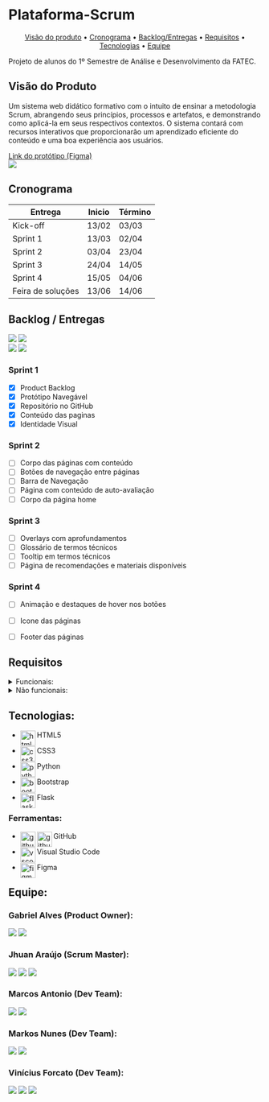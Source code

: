 # Plataforma-Scrum
   <p align="center">
     <a href ="#visão-do-produto">Visão do produto</a>  • 
     <a href ="#cronograma">Cronograma</a>  • 
     <a href ="#backlog--entregas">Backlog/Entregas</a>  •
     <a href ="#requisitos">Requisitos</a>  •
     <a href ="#tecnologias">Tecnologias</a>  •
     <a href ="#equipe">Equipe</a> 
   </p>
   Projeto de alunos do 1º Semestre de Análise e Desenvolvimento da FATEC.


## Visão do Produto
   Um sistema web didático formativo com o intuito de ensinar a metodologia Scrum,
   abrangendo seus princípios, processos e artefatos, e demonstrando como aplicá-la 
   em seus respectivos contextos. O sistema contará com recursos interativos que 
   proporcionarão um aprendizado eficiente do conteúdo e uma boa experiência aos usuários.
   
   <a href="https://www.figma.com/proto/KvENKMg6KXd5eWzcGwpaIf/Plataforma-Scrum-Prot%C3%B3tipo?node-id=14-2&scaling=min-zoom&page-id=0%3A1&starting-point-node-id=14%3A2&hotspot-hints=0&hide-ui=1">Link do protótipo (Figma)</a>
   <br>
   <img align="center" src="https://user-images.githubusercontent.com/76211125/229383417-ba242c58-2333-438b-bd94-cf28c7dbcfa7.gif" />





## Cronograma
   | Entrega           | Inicio | Término | 
   |-------------------|--------|---------|
   | Kick-off          | 13/02  |  03/03  |
   | Sprint 1          | 13/03  |  02/04  |
   | Sprint 2          | 03/04  |  23/04  |
   | Sprint 3          | 24/04  |  14/05  |
   | Sprint 4          | 15/05  |  04/06  |
   | Feira de soluções | 13/06  |  14/06  |




## Backlog / Entregas
<img src="https://user-images.githubusercontent.com/76211125/229362966-0310a3f1-28d6-4aff-ae06-82c73c010da6.png#gh-light-mode-only"/>
<img src="https://user-images.githubusercontent.com/76211125/229362969-6ef214f0-3e15-470a-8883-bc509d7954c9.png#gh-dark-mode-only"/>
<br>
<img src="https://user-images.githubusercontent.com/76211125/229313654-51fad459-eb95-4cc5-a001-10c4ac755f7a.png#gh-light-mode-only" />
<img src="https://user-images.githubusercontent.com/76211125/229313657-641ce761-45e5-4ad8-8ea7-1d5719c81ae2.png#gh-dark-mode-only" />

### Sprint 1
- [x] Product Backlog
- [x] Protótipo Navegável
- [x] Repositório no GitHub
- [x] Conteúdo das paginas
- [x] Identidade Visual

### Sprint 2
- [ ] Corpo das páginas com conteúdo
- [ ] Botões de navegação entre páginas
- [ ] Barra de Navegação 
- [ ] Página com conteúdo de auto-avaliação
- [ ] Corpo da página home

### Sprint 3
- [ ] Overlays com aprofundamentos
- [ ] Glossário de termos técnicos
- [ ] Tooltip em termos técnicos
- [ ] Página de recomendações e materiais disponíveis

### Sprint 4
- [ ] Animação e destaques de hover nos botões
- [ ] Icone das páginas
- [ ] Footer das páginas




## Requisitos
<details>
   <summary>Funcionais:</summary>
   <ul>
      <li> Linguagem Python (Requisito Fatec)</li>
      <li> Linguagem HTML e CSS (Requisito Fatec)</li>
      <li> Uso do framework Bootstrap</li>
      <li> Apresentação via Github</li>
      <li>O sistema web deverá ser intuitivo e não ter poluições de informações, isso deverá ser
      uma preocupação constante dos desenvolvedores sugestões de controles serão bem-
      vindas e bem avaliadas.</li>
      <li>Criar um sistema de avaliação (Processo, Produto e Conhecimento em disciplina, SM., PO., TD)</li>
      <li>Processo Scrum</li>
      <li>Burndown</li>
      <li>Product Backlog</li>
      <li>Sprint</li>
      <li>Sprint Planning</li>
      <li>Sprint Review</li>
      <li>Sprint Backlog</li>
      <li>Dailys</li>
      <li>Retrospective</li>
      <li>DOR – Definition of Ready</li>
      <li>DOD – Definition of Done</li>
      <li>Planning Poker</li>
      <li>Kanban</li>
      <li>Artefatos do Scrum</li>
      <li>MVP</li>
   <ul>
</details>
<details>
   <summary>Não funcionais:</summary>
   <ul>
      <li>Documentação via Github</li>
      <li>Linguagem de programação Python, framework Flask.</li>
      <li>Linguagem de marcação HTML e CSS.</li>
   </ul>
</details>




## Tecnologias:
* <p>
   <img align="left" title="html5-logo" height="30px" src="https://user-images.githubusercontent.com/76211125/227503111-49bb0b02-2f06-4696-82e6-fbd8d0daed21.png"/>
   HTML5
 </p>

* <p>
   <img align="left" title="css3-logo" height="30px" src="https://user-images.githubusercontent.com/76211125/227503103-bb7005d7-5f2f-46e4-adb5-92ef19ce677d.png"/>
   CSS3
 </p>

* <p>
   <img align="left" title="python" height="30px" src="https://user-images.githubusercontent.com/76211125/227505058-d6d60925-3738-478f-8b23-3eb586431a1a.png"/>
   Python
 </p>

* <p>
   <img align="left" title="bootstrap" height="30px" src="https://user-images.githubusercontent.com/76211125/227509792-60a17912-2bf2-4700-a23c-886a32bd8811.png"/>
   Bootstrap
 </p>

* <p>
   <img align="left" title="flask" height="30px" src="https://user-images.githubusercontent.com/76211125/227565311-a366f66f-78db-44b0-8616-54146e9d7e28.png"/>
   Flask
 </p>

### Ferramentas:
* <p>
   <img align="left" title="github-dark" height="30px" src="https://user-images.githubusercontent.com/76211125/227561942-1503fb74-eb8e-41d1-936e-bf22bc2d70eb.png#gh-dark-mode-only"/>
   <img align="left" title="github-light" height="30px" src="https://user-images.githubusercontent.com/76211125/227561896-a90cea71-7431-4908-ac8d-71fc02603eeb.png#gh-light-mode-only"/>
   GitHub
 </p>

* <p>
   <img align="left" title="vscode" height="30px" src="https://user-images.githubusercontent.com/76211125/227505063-5839c5e0-9524-41ff-9d24-ce6cbaf217a6.png"/>
   Visual Studio Code
 </p>

* <p>
   <img align="left" title="figma-logo" height="30px" src="https://user-images.githubusercontent.com/76211125/227502784-c94d5e2d-2e39-449b-ba85-053b9106b979.png"/>
   Figma
</p>




## Equipe:
   ### Gabriel Alves (Product Owner):
   [<img src="https://img.shields.io/badge/LinkedIn-0077B5?style=for-the-badge&logo=linkedin&logoColor=white">](https://www.linkedin.com/in/gabriel-alves-de-souza-5b7747267)
   [<img src="https://img.shields.io/badge/GitHub-171515?style=for-the-badge&logo=github&logoColor=white">](https://github.com/gabriel15asouza)
   

   ### Jhuan Araújo (Scrum Master): 
   [<img src="https://img.shields.io/badge/LinkedIn-0077B5?style=for-the-badge&logo=linkedin&logoColor=white">](
   https://www.linkedin.com/in/jhuan-araújo-de-souza-372233230)
   [<img src="https://img.shields.io/badge/GitHub-171515?style=for-the-badge&logo=github&logoColor=white">](https://github.com/TheRabbitDev)
   [<img src="https://img.shields.io/badge/Instagram-E4405F?style=for-the-badge&logo=instagram&logoColor=white">](https://www.instagram.com/_hollow.rabbit_)


   ### Marcos Antonio (Dev Team): 
   [<img src="https://img.shields.io/badge/LinkedIn-0077B5?style=for-the-badge&logo=linkedin&logoColor=white">](
   https://www.linkedin.com/in/marcos-antonio-329449268)
   [<img src="https://img.shields.io/badge/GitHub-171515?style=for-the-badge&logo=github&logoColor=white">](https://github.com/Marcos-Antonio-Rodrigues-dos-Santos)


   ### Markos Nunes (Dev Team): 
   [<img src="https://img.shields.io/badge/LinkedIn-0077B5?style=for-the-badge&logo=linkedin&logoColor=white">](https://linkedin.com/in/markos-vinícius-nunes-230448268)
   [<img src="https://img.shields.io/badge/GitHub-171515?style=for-the-badge&logo=github&logoColor=white">](https://github.com/MarkVN2)


   ### Vinícius Forcato (Dev Team): 
   [<img src="https://img.shields.io/badge/LinkedIn-0077B5?style=for-the-badge&logo=linkedin&logoColor=white">](https://www.linkedin.com/in/vinícius-felipe-forcato-789462268)
   [<img src="https://img.shields.io/badge/GitHub-171515?style=for-the-badge&logo=github&logoColor=white">](https://github.com/nininhosam)
   [<img src="https://img.shields.io/badge/Instagram-E4405F?style=for-the-badge&logo=instagram&logoColor=white">](https://www.instagram.com/nao_sou_felps)
